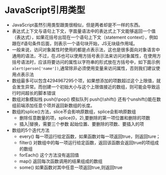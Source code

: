 # JavaScript引用类型
- JavaScript虽然引用类型跟类很相似，但是两者却是不一样的东西。
- 表达式上下文与语句上下文，字面量语法中的表达式上下文能够返回一个值（表达式），如果花括号出现在一个语句上下文（statement context），例如跟在if语句条件后面，则表示一个语句块开始，JS无块级作用域。
- 一般来说，访问对象属性时使用的都是点表示法，这也是很多面向对象语言中通用的语法，不过，在JS也可以使用方括号表示法来访问对象属性，在使用方括号语法时，应该将要访问的属性以字符串的形式放在方括号中，如下面示例```alert(person['name'])```,通常除非必须使用变量来访问属性，否则我们建议使用点表示法
- 数组最多可以包含4294967295个项，如果想添加的项数超过这个上限值，就会发生异常。而创建一个初始大小与这个上限值接近的数组，则可能会导致运行时间超长的脚本错误
- 数组对象模拟栈 push()\pop()  模拟队列 push()\shift() 还有个unshift()能在数组前端添加任意个项并返回新数组的长度。
- 数组的splice()方法，slice不会影响原数组，splice会影响原数组
	- 删除任意数量的项，splice(0，2),要删除的第一项位置和删除的项数 
	- 插入|替换，需要三个参数 起始位置、要删除的项数、要插入的项
- 数组的5个迭代方法
	- every() 每一项运行给定函数，如果函数对每一项返回true，则返回ture；
	- filter() 对数组中的每一项运行给定函数，返回该函数会返回true的项组成的数组
	- forEach() 这个方法没有返回值
	- map()	返回每次函数调用的结果组成的数组
	- some() 如果函数对其中任意一项返回true,则返回true	

